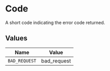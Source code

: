 # Code

A short code indicating the error code returned.


## Values

| Name          | Value         |
| ------------- | ------------- |
| `BAD_REQUEST` | bad_request   |